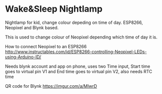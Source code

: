 # Wake&Sleep Nightlamp
Nightlamp for kid, change colour depeding on time of day. ESP8266, Neopixel and Blynk based.

This is used to change colour of Neopixel depending which time of day it is.

How to connect Neopixel to an ESP8266 http://www.instructables.com/id/ESP8266-controlling-Neopixel-LEDs-using-Arduino-ID/

Needs blynk account and app on phone, uses two Time input, Start time goes to virtual pin V1 and End time goes to virtual pin V2, also needs RTC time

QR code for Blynk https://imgur.com/a/MIwrD
